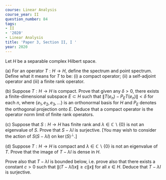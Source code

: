 ```yaml
---
course: Linear Analysis
course_year: II
question_number: 84
tags:
- II
- '2020'
- Linear Analysis
title: 'Paper 3, Section II, I '
year: 2020
---
```




Let $H$ be a separable complex Hilbert space.

(a) For an operator $T: H \rightarrow H$, define the spectrum and point spectrum. Define what it means for $T$ to be: (i) a compact operator; (ii) a self-adjoint operator and (iii) a finite rank operator.

(b) Suppose $T: H \rightarrow H$ is compact. Prove that given any $\delta>0$, there exists a finite-dimensional subspace $E \subset H$ such that $\left\|T\left(e_{n}\right)-P_{E} T\left(e_{n}\right)\right\|<\delta$ for each $n$, where $\left\{e_{1}, e_{2}, e_{3}, \ldots\right\}$ is an orthonormal basis for $H$ and $P_{E}$ denotes the orthogonal projection onto $E$. Deduce that a compact operator is the operator norm limit of finite rank operators.

(c) Suppose that $S: H \rightarrow H$ has finite rank and $\lambda \in \mathbb{C} \backslash\{0\}$ is not an eigenvalue of $S$. Prove that $S-\lambda I$ is surjective. [You may wish to consider the action of $S(S-\lambda I)$ on $\left.\operatorname{ker}(S)^{\perp} .\right]$

(d) Suppose $T: H \rightarrow H$ is compact and $\lambda \in \mathbb{C} \backslash\{0\}$ is not an eigenvalue of $T$. Prove that the image of $T-\lambda I$ is dense in $H$.

Prove also that $T-\lambda I$ is bounded below, i.e. prove also that there exists a constant $c>0$ such that $\|(T-\lambda I) x\| \geqslant c\|x\|$ for all $x \in H$. Deduce that $T-\lambda I$ is surjective.